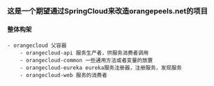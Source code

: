 ### 这是一个期望通过SpringCloud来改造orangepeels.net的项目
#### 整体构架
```
- orangecloud 父容器
    - orangecloud-api 服务生产者，供服务消费者调用
    - orangecloud-common 一些通用方法或者变量的放置
    - orangecloud-eureka eureka服务注册器，注册服务，发现服务
    - orangecloud-web 服务的消费者
```